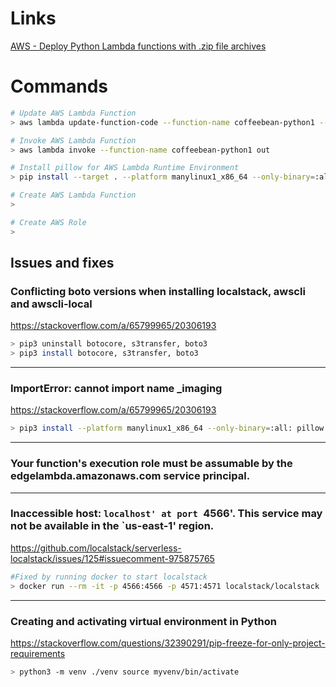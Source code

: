 # Links
[AWS - Deploy Python Lambda functions with .zip file archives](https://docs.aws.amazon.com/lambda/latest/dg/python-package.html)
# Commands
```sh
# Update AWS Lambda Function
> aws lambda update-function-code --function-name coffeebean-python1 --zip-file fileb://lambda-func.zip

# Invoke AWS Lambda Function
> aws lambda invoke --function-name coffeebean-python1 out 

# Install pillow for AWS Lambda Runtime Environment
> pip install --target . --platform manylinux1_x86_64 --only-binary=:all: pillow

# Create AWS Lambda Function
>

# Create AWS Role
>

```
## Issues and fixes
### Conflicting boto versions when installing localstack, awscli and awscli-local
https://stackoverflow.com/a/65799965/20306193
```sh
> pip3 uninstall botocore, s3transfer, boto3
> pip3 install botocore, s3transfer, boto3
```
---

### ImportError: cannot import name _imaging
https://stackoverflow.com/a/65799965/20306193
```sh
> pip3 install --platform manylinux1_x86_64 --only-binary=:all: pillow
```
---

### Your function's execution role must be assumable by the edgelambda.amazonaws.com service principal.
---

### Inaccessible host: `localhost' at port `4566'. This service may not be available in the `us-east-1' region.
https://github.com/localstack/serverless-localstack/issues/125#issuecomment-975875765
```sh
#Fixed by running docker to start localstack
> docker run --rm -it -p 4566:4566 -p 4571:4571 localstack/localstack
```
---

### Creating and activating virtual environment in Python
https://stackoverflow.com/questions/32390291/pip-freeze-for-only-project-requirements
```sh
> python3 -m venv ./venv source myvenv/bin/activate
```
